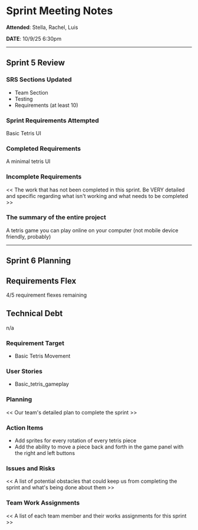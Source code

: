 # Sprint Meeting Notes

**Attended**: Stella, Rachel, Luis

**DATE**: 10/9/25 6:30pm

***

## Sprint 5 Review

### SRS Sections Updated

- Team Section
- Testing
- Requirements (at least 10)

### Sprint Requirements Attempted

Basic Tetris UI

### Completed Requirements

A minimal tetris UI

### Incomplete Requirements

<< The work that has not been completed in this sprint. Be VERY detailed and specific regarding what isn't working and what needs to be completed >>

### The summary of the entire project

A tetris game you can play online on your computer (not mobile device friendly, probably)

***

## Sprint 6 Planning

## Requirements Flex

4/5 requirement flexes remaining

## Technical Debt

n/a

### Requirement Target

- Basic Tetris Movement

### User Stories

- Basic_tetris_gameplay

### Planning

<< Our team's detailed plan to complete the sprint >>

### Action Items

- Add sprites for every rotation of every tetris piece
- Add the ability to move a piece back and forth in the game panel with the right and left buttons


### Issues and Risks

<< A list of potential obstacles that could keep us from completing the sprint and what's being done about them >>

### Team Work Assignments

<< A list of each team member and their works assignments for this sprint >>